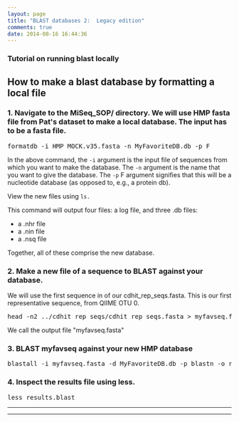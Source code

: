 ```yaml
---
layout: page
title: "BLAST databases 2:  Legacy edition"
comments: true
date: 2014-08-16 16:44:36
---
```


<h3 id="tutorial-on-running-blast-locally">Tutorial on running blast locally</h3>
<h2 id="how-to-make-a-blast-database-by-formatting-a-local-file">How to make a blast database by formatting a local file</h2>
<h3 id="1-navigate-to-the-miseq_sop-directory-we-will-use-hmp-fasta-file-from-pat-s-dataset-to-make-a-local-database-the-input-has-to-be-a-fasta-file-">1.  Navigate to the MiSeq_SOP/ directory.  We will use HMP fasta file from Pat's dataset to make a local database.  The input has to be a fasta file.</h3>
<pre class="editor-colors lang-text"><div class="line"><span class="text plain"><span class="meta paragraph text"><span>formatdb&nbsp;-i&nbsp;HMP_MOCK.v35.fasta&nbsp;-n&nbsp;MyFavoriteDB.db&nbsp;-p&nbsp;F</span></span></span></div></pre><p>In the above command, the <code>-i</code> argument is the input file of sequences from which you want to make the database.  The <code>-n</code> argument is the name that you want to give the database.  The <code>-p</code> F argument signifies that this will be a nucleotide database (as opposed to, e.g., a protein db).</p>
<p>View the new files using <code>ls.</code></p>
<p>This command will output four files: a log file, and three .db files:</p>
<ul>
<li>a .nhr file</li>
<li>a .nin file</li>
<li>a .nsq file</li>
</ul>
<p>Together, all of these comprise the new database.</p>
<h3 id="2-make-a-new-file-of-a-sequence-to-blast-against-your-database-">2.  Make a new file of a sequence to BLAST against your database.</h3>
<p> We will use the first sequence in of our cdhit_rep_seqs.fasta.  This is our first representative sequence, from QIIME OTU 0.</p>
<pre class="editor-colors lang-text"><div class="line"><span class="text plain"><span class="meta paragraph text"><span>head&nbsp;-n2&nbsp;../cdhit_rep_seqs/cdhit_rep_seqs.fasta&nbsp;&gt;&nbsp;myfavseq.fasta</span></span></span></div></pre><p>We call the output file "myfavseq.fasta"</p>
<h3 id="3-blast-myfavseq-against-your-new-hmp-database">3.  BLAST myfavseq against your new HMP database</h3>
<pre class="editor-colors lang-text"><div class="line"><span class="text plain"><span class="meta paragraph text"><span>blastall&nbsp;-i&nbsp;myfavseq.fasta&nbsp;-d&nbsp;MyFavoriteDB.db&nbsp;-p&nbsp;blastn&nbsp;-o&nbsp;results.blast</span></span></span></div></pre><h3 id="4-inspect-the-results-file-using-less-">4.  Inspect the results file using less.</h3>
<pre class="editor-colors lang-text"><div class="line"><span class="text plain"><span class="meta paragraph text"><span>less&nbsp;results.blast</span></span></span></div></pre>

-----------------------------------------------
-----------------------------------------------
